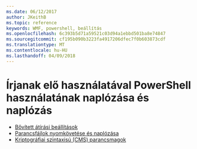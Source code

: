```yaml
---
ms.date: 06/12/2017
author: JKeithB
ms.topic: reference
keywords: WMF, powershell, beállítás
ms.openlocfilehash: 6c393b5d71a59521c03d94a1ebbd501ba8e74847
ms.sourcegitcommit: cf195b090b3223fa4917206dfec7f0b603873cdf
ms.translationtype: MT
ms.contentlocale: hu-HU
ms.lasthandoff: 04/09/2018
---
```

# <a name="audit-powershell-usage-using-transcription-and-logging"></a>Írjanak elő használatával PowerShell használatának naplózása és naplózás

- [Bővített átírási beállítások](audit_transcript.md)
- [Parancsfájlok nyomkövetése és naplózása](audit_script.md)
- [Kriptográfiai szintaxisú (CMS) parancsmagok](audit_cms.md)